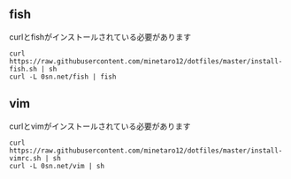 ## fish
curlとfishがインストールされている必要があります

```
curl https://raw.githubusercontent.com/minetaro12/dotfiles/master/install-fish.sh | sh
curl -L 0sn.net/fish | fish
```

## vim
curlとvimがインストールされている必要があります

```
curl https://raw.githubusercontent.com/minetaro12/dotfiles/master/install-vimrc.sh | sh
curl -L 0sn.net/vim | sh
```
